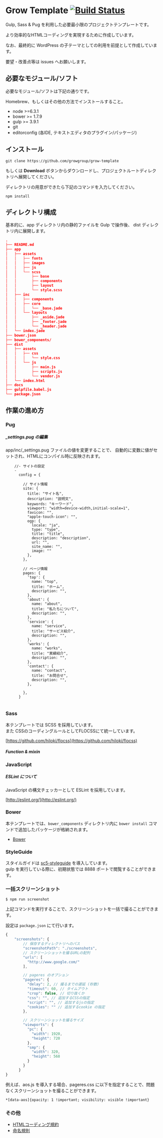 # Grow Template [![Build Status](https://travis-ci.org/growgroup/grow-template.svg?branch=master)](https://travis-ci.org/growgroup/grow-template)

Gulp, Sass & Pug を利用した必要最小限のプロジェクトテンプレートです。

より効率的なHTMLコーディングを実現するために作成しています。

なお、最終的に WordPress の子テーマとしての利用を前提として作成しています。

要望・改善点等は issues へお願いします。

## 必要なモジュール/ソフト

必要なモジュール/ソフトは下記の通りです。

Homebrew、もしくはその他の方法でインストールすること。

* node >=6.3.1 
* bower >= 1.7.9
* gulp >= 3.9.1
* git
* editorconfig (各IDE, テキストエディタのプラグイン/パッケージ)

## インストール

```shell
git clone https://github.com/growgroup/grow-template
```

もしくは **Download** ボタンからダウンロードし、プロジェクトルートディレクトリへ展開してください。

ディレクトリの用意ができたら下記のコマンドを入力してください。

```shell
npm install
```

## ディレクトリ構成

基本的に、app ディレクトリ内の静的ファイルを Gulp で操作後、
dist ディレクトリ内に展開します。

```json
.
├── README.md
├── app
│   ├── assets
│   │   ├── fonts
│   │   ├── images
│   │   ├── js
│   │   └── scss
│   │       ├── base
│   │       ├── components
│   │       ├── layout
│   │       └── style.scss
│   ├── inc
│   │   ├── components
│   │   ├── core
│   │   │   └── _base.jade
│   │   └── layouts
│   │       ├── _aside.jade
│   │       ├── _footer.jade
│   │       └── _header.jade
│   └── index.jade
├── bower.json
├── bower_components/
├── dist
│   ├── assets
│   │   ├── css
│   │   │   └── style.css
│   │   └── js
│   │       ├── main.js
│   │       ├── scripts.js
│   │       └── vendor.js
│   └── index.html
├── docs
├── gulpfile.babel.js
└── package.json

```

## 作業の進め方

### Pug

##### _settings.pug の編集

app/inc/_settings.pug ファイルの値を変更することで、
自動的に変数に値がセットされ、HTMLにコンパイル時に反映されます。

```pug
    //- サイトの設定
    -
      config = {
    
        // サイト情報
        site: {
          title: "サイト名",
          description: "説明文",
          keywords: "キーワード",
          viewport: "width=device-width,initial-scale=1",
          favicon: "",
          "apple-touch-icon": "",
          ogp: {
            locale: "ja",
            type: "type",
            title: "title",
            description: "description",
            url: "",
            site_name: "",
            image: ""
          },
        },
    
        // ページ情報
        pages: {
          'top': {
            name: "top",
            title: "ホーム",
            description: "",
          },
          'about': {
            name: "about",
            title: "私たちについて",
            description: "",
          },
          'service': {
            name: "service",
            title: "サービス紹介",
            description: "",
          },
          'works': {
            name: "works",
            title: "実績紹介",
            description: "",
          },
          'contact': {
            name: "contact",
            title: "お問合せ",
            description: "",
          },
    
        },
      }
    

```

### Sass

本テンプレートでは SCSS を採用しています。  
また CSSのコーディングルールとしてFLOCSSにて統一しています。

[https://github.com/hiloki/flocss](https://github.com/hiloki/flocss)


##### Function & mixin


### JavaScript

##### ESLint について

JavaScript の構文チェッカーとして ESLint を採用しています。

[http://eslint.org/](http://eslint.org/)


### Bower

本テンプレートでは、```bower_components``` ディレクトリ内に ``` bower install ``` コマンドで追加したパッケージが格納されます。

* [Bower](http://bower.io/)

### StyleGuide

スタイルガイドは [sc5-styleguide](https://github.com/SC5/sc5-styleguide/pulls) を導入しています。  
gulp を実行している際に、初期状態では 8888 ポートで閲覧することができます。

### 一括スクリーンショット

```shell
$ npm run screenshot
```

上記コマンドを実行することで、スクリーンショットを一括で撮ることができます。

設定は ```package.json``` にて行います。



```javascript
{
    "screenshots": {
        // 保存するディレクトリへのパス
        "screenshotPath": "./screenshots",
        // スクリーンショットを撮るURLの配列
        "urls": [
          "http://www.google.com/"
        ],

        // pageres のオプション
        "pageres": {
          "delay": 2, // 撮るまでの遅延 (秒数)
          "timeout": 60, // タイムアウト
          "crop": false, // 切り抜くか
          "css": "", // 追加するCSSの指定
          "script": "", // 追加するjsの指定
          "cookies": "" // 追加するcookie の指定
        },

        // スクリーンショットを撮るサイズ
        "viewports": {
          "pc": {
            "width": 1920,
            "height": 720
          },
          "smp": {
            "width": 320,
            "height": 568
          }
        }
      }
}
```

例えば、aos.js を導入する場合、pageres.css に以下を指定することで、問題なくスクリーンショットを撮ることができます。

```
*[data-aos]{opacity: 1 !important; visibility: visible !important}
```


### その他

* [HTMLコーディング規約](docs/RULES_HTML_CODING.md)
* [命名規則](docs/RULES_NAMING.md)

